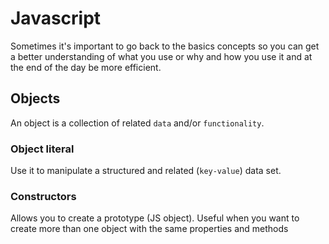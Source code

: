 # Javascript

Sometimes it's important to go back to the basics concepts so you can get a better understanding of what you use or why and how you use it and at the end of the day be more efficient.

## Objects
An object is a collection of related `data` and/or `functionality`.

### Object literal
Use it to manipulate a structured and related (`key-value`) data set.

### Constructors
Allows you to create a prototype (JS object). Useful when you want to create more than one object with the same properties and methods 
